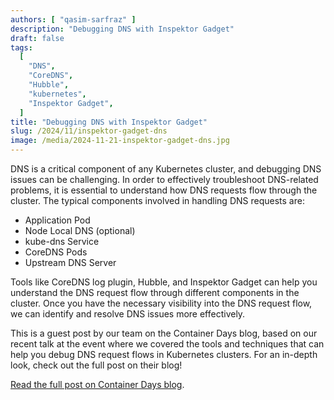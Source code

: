 ```yaml
---
authors: [ "qasim-sarfraz" ]
description: "Debugging DNS with Inspektor Gadget"
draft: false
tags:
  [
    "DNS",
    "CoreDNS",
    "Hubble",
    "kubernetes",
    "Inspektor Gadget",
  ]
title: "Debugging DNS with Inspektor Gadget"
slug: /2024/11/inspektor-gadget-dns
image: /media/2024-11-21-inspektor-gadget-dns.jpg
---
```


DNS is a critical component of any Kubernetes cluster, and debugging DNS issues can be challenging. In order to
effectively troubleshoot DNS-related problems, it is essential to understand how DNS requests flow through the cluster.
The typical components involved in handling DNS requests are:

- Application Pod
- Node Local DNS (optional)
- kube-dns Service
- CoreDNS Pods
- Upstream DNS Server

Tools like CoreDNS log plugin, Hubble, and Inspektor Gadget can help you understand the DNS request flow through different components in the cluster.
Once you have the necessary visibility into the DNS request flow, we can identify and resolve DNS issues more effectively.

This is a guest post by our team on the Container Days blog, based on our recent talk at the event where we covered the tools
and techniques that can help you debug DNS request flows in Kubernetes clusters. For an in-depth look, check out the full post on their blog!

[Read the full post on Container Days blog](https://www.containerdays.io/blog/debugging-dns-request-flows-in-kubernetes-clusters/).
